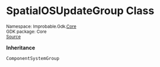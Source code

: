 
# SpatialOSUpdateGroup Class
<sup>
Namespace: Improbable.Gdk.<a href="{{urlRoot}}/api/core-index">Core</a><br/>
GDK package: Core<br/>
<a href="https://www.github.com/spatialos/gdk-for-unity/blob/06858069/workers/unity/Packages/io.improbable.gdk.core/Systems/UpdateGroups.cs/#L44">Source</a>
<style>
a code {
                    padding: 0em 0.25em!important;
}
code {
                    background-color: #ffffff!important;
}
</style>
</sup>




</p>

<b>Inheritance</b>

<code>ComponentSystemGroup</code>














